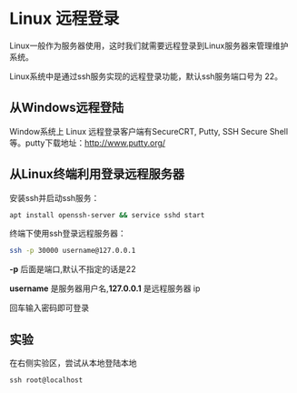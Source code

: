 # Linux 远程登录

Linux一般作为服务器使用，这时我们就需要远程登录到Linux服务器来管理维护系统。

Linux系统中是通过ssh服务实现的远程登录功能，默认ssh服务端口号为 22。

## 从Windows远程登陆

Window系统上 Linux 远程登录客户端有SecureCRT, Putty, SSH Secure Shell等。putty下载地址：http://www.putty.org/

## 从Linux终端利用登录远程服务器

安装ssh并启动ssh服务：

```bash
apt install openssh-server && service sshd start
```

终端下使用ssh登录远程服务器：

```bash
ssh -p 30000 username@127.0.0.1
```

**-p** 后面是端口,默认不指定的话是22

**username** 是服务器用户名,**127.0.0.1** 是远程服务器 ip

回车输入密码即可登录

## 实验

在右侧实验区，尝试从本地登陆本地

```shell
ssh root@localhost
```
